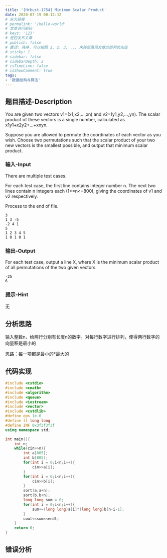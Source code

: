 ```yaml
---
title: '[Hrbust-1754] Minimum Scalar Product'
date: 2020-07-19 00:12:12
# 永久链接
# permalink: '/hello-world'
# 文章访问密码
# keys: '123'
# 是否发布文章
# publish: false
# 置顶: 降序，可以按照 1, 2, 3, ... 来降低置顶文章的排列优先级
# sticky: 1
# sidebar: false
# sidebarDepth: 2
# isTimeLine: false
# isShowComment: true
tags:
- '数据结构与算法'
---
```


## **题目描述-Description**
You are given two vectors v1=(x1,x2,...,xn) and v2=(y1,y2,...,yn). The scalar product of these vectors is a single number, calculated as x1y1+x2y2+...+xnyn.


Suppose you are allowed to permute the coordinates of each vector as you wish. Choose two permutations such that the scalar product of your two new vectors is the smallest possible, and output that minimum scalar product.
### **输入-Input**
There are multiple test cases.

For each test case, the first line contains integer number n. The next two lines contain n integers each (1<=n<=800), giving the coordinates of v1 and v2 respectively.

 Process to the end of file.
```
3
1 3 -5
-2 4 1
5
1 2 3 4 5
1 0 1 0 1
```
### **输出-Output**
For each test case, output a line X, where X is the minimum scalar product of all permutations of the two given vectors.
```
-25
6
```
### **提示-Hint**
无
## **分析思路**
输入整数n，给两行分别有长度n的数字。对每行数字进行排列，使得两行数字的向量积是最小的

思路：每一项都是最小的*最大的
## **代码实现**
```cpp
#include <cstdio>
#include <cmath>
#include <algorithm>
#include <queue>
#include <iostream>
#include <vector>
#include <cstdlib>
#define eps 1e-6
#define ll long long
#define INF 0x3f3f3f3f
using namespace std;

int main(){
    int n;
    while(cin>>n){
        int a[805];
        int b[805];
        for(int i = 0;i<n;i++){
            cin>>a[i];
        }
        for(int i = 0;i<n;i++){
            cin>>b[i];
        }
        sort(a,a+n);
        sort(b,b+n);
        long long sum = 0;
        for(int i = 0;i<n;i++){
            sum+=(long long)a[i]*(long long)b[n-i-1];
        }
        cout<<sum<<endl;
    }
    return 0;
}
```
## **错误分析**